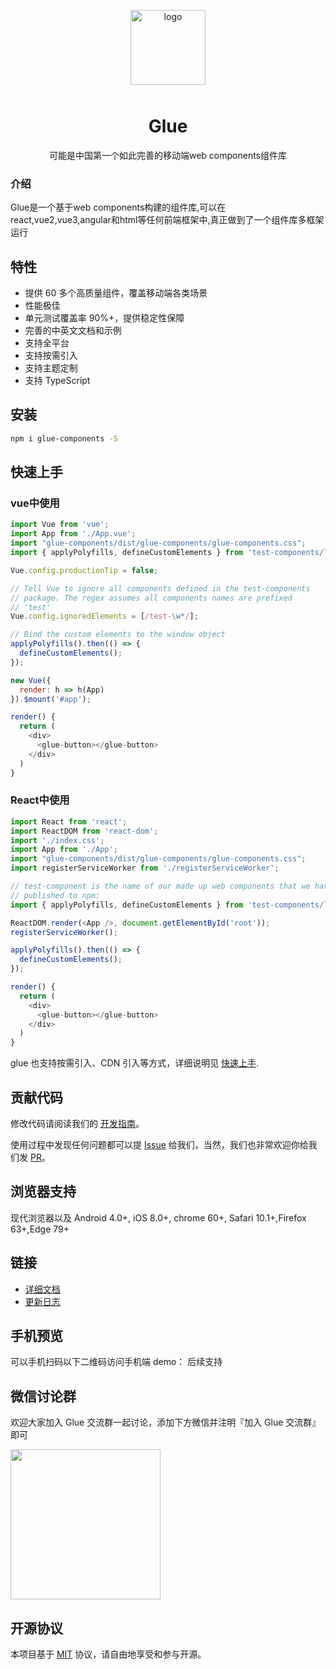 <p align="center">
    <img alt="logo" src="https://grasilife.github.io/material/logo.svg" width="120" style="margin-bottom: 10px;">
</p>

<h1 align="center">Glue</h1>

<p align="center">可能是中国第一个如此完善的移动端web components组件库</p>

### 介绍

Glue是一个基于web components构建的组件库,可以在react,vue2,vue3,angular和html等任何前端框架中,真正做到了一个组件库多框架运行

## 特性

- 提供 60 多个高质量组件，覆盖移动端各类场景
- 性能极佳
- 单元测试覆盖率 90%+，提供稳定性保障
- 完善的中英文文档和示例
- 支持全平台
- 支持按需引入
- 支持主题定制
- 支持 TypeScript

## 安装

```bash
npm i glue-components -S

```

## 快速上手

### vue中使用

```js
import Vue from 'vue';
import App from './App.vue';
import "glue-components/dist/glue-components/glue-components.css";
import { applyPolyfills, defineCustomElements } from 'test-components/loader';

Vue.config.productionTip = false;

// Tell Vue to ignore all components defined in the test-components
// package. The regex assumes all components names are prefixed
// 'test'
Vue.config.ignoredElements = [/test-\w*/];

// Bind the custom elements to the window object
applyPolyfills().then(() => {
  defineCustomElements();
});

new Vue({
  render: h => h(App)
}).$mount('#app');
```

```js
render() {
  return (
    <div>
      <glue-button></glue-button>
    </div>
  )
}
```

### React中使用

```js
import React from 'react';
import ReactDOM from 'react-dom';
import './index.css';
import App from './App';
import "glue-components/dist/glue-components/glue-components.css";
import registerServiceWorker from './registerServiceWorker';

// test-component is the name of our made up web components that we have
// published to npm:
import { applyPolyfills, defineCustomElements } from 'test-components/loader';

ReactDOM.render(<App />, document.getElementById('root'));
registerServiceWorker();

applyPolyfills().then(() => {
  defineCustomElements();
});
```

```js
render() {
  return (
    <div>
      <glue-button></glue-button>
    </div>
  )
}
```

glue 也支持按需引入、CDN 引入等方式，详细说明见 [快速上手](https://grasilife.github.io/glue/#/zh-CN/quickstart).

## 贡献代码

修改代码请阅读我们的 [开发指南](https://grasilife.github.io/glue/#/zh-CN/contribution)。

使用过程中发现任何问题都可以提 [Issue](https://github.com/grasilife/glue/issues) 给我们，当然，我们也非常欢迎你给我们发 [PR](https://github.com/grasilife/glue/pulls)。

## 浏览器支持

现代浏览器以及 Android 4.0+, iOS 8.0+, chrome 60+, Safari 10.1+,Firefox 63+,Edge 79+

## 链接

- [详细文档](https://grasilife.github.io/glue/#/zh-CN/home)
- [更新日志](https://grasilife.github.io/glue/#/zh-CN/changelog-v3)

## 手机预览

可以手机扫码以下二维码访问手机端 demo：
后续支持

## 微信讨论群

欢迎大家加入 Glue 交流群一起讨论，添加下方微信并注明『加入 Glue 交流群』即可

<img src="https://grasilife.github.io/material/wechat.jpeg" width="240" height="240" >

## 开源协议

本项目基于 [MIT](https://zh.wikipedia.org/wiki/MIT%E8%A8%B1%E5%8F%AF%E8%AD%89) 协议，请自由地享受和参与开源。
